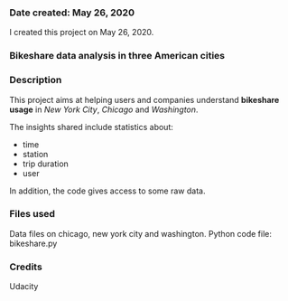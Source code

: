 ### Date created: May 26, 2020
I created this project on May 26, 2020.

### Bikeshare data analysis in three American cities

### Description
This project aims at helping users and companies understand **bikeshare 
usage** in _New York City_, _Chicago_ and _Washington_.

The insights shared include statistics about:
* time 
* station
* trip duration
* user

In addition, the code gives access to some raw data.

### Files used
Data files on chicago, new york city and washington.
Python code file: bikeshare.py

### Credits
Udacity

